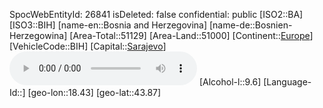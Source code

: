 ﻿---
location: [43.87,18.43]
type: Country
tags:
- geo/Country
---
SpocWebEntityId: 26841
isDeleted: false
confidential: public
[ISO2::BA]
[ISO3::BIH]
[name-en::Bosnia and Herzegovina]
[name-de::Bosnien-Herzegowina]
[Area-Total::51129]
[Area-Land::51000]
[Continent::[Europe](geo/Continent/Europe.md)]
[VehicleCode::BIH]
[Capital::[Sarajevo](geo/Continent/Europe/Bosnia_and_Herzegovina/Sarajevo.md)]
![Anthem-Bosnia-herzegovina](xLarge/National-Anthem/Anthem-Bosnia-herzegovina.mp3)
[Alcohol-l::9.6]
[Language-Id::]
[geo-lon::18.43]
[geo-lat::43.87]

